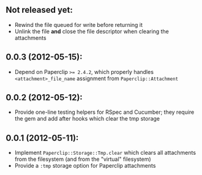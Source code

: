 ## Not released yet:

* Rewind the file queued for write before returning it
* Unlink the file **and** close the file descriptor when clearing
  the attachments

## 0.0.3 (2012-05-15):

* Depend on Paperclip `>= 2.4.2`, which properly handles
  `<attachment>_file_name` assignment from `Paperclip::Attachment`

## 0.0.2 (2012-05-12):

* Provide one-line testing helpers for RSpec and Cucumber;
  they require the gem and add after hooks which clear the
  tmp storage

## 0.0.1 (2012-05-11):

* Implement `Paperclip::Storage::Tmp.clear` which clears all
  attachments from the filesystem (and from the "virtual" filesystem)
* Provide a `:tmp` storage option for Paperclip attachments
